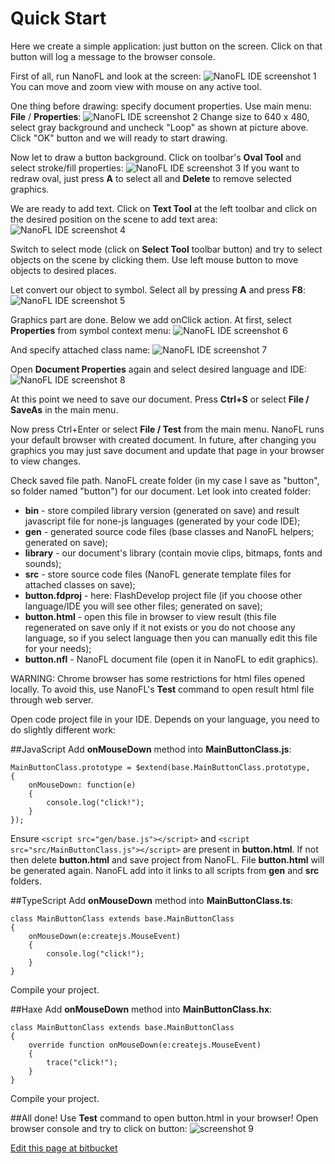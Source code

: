 # Quick Start

Here we create a simple application: just button on the screen.
Click on that button will log a message to the browser console.

First of all, run NanoFL and look at the screen:
![NanoFL IDE screenshot 1](screen1.png)
You can move and zoom view with mouse on any active tool.

One thing before drawing: specify document properties. Use main menu: **File** / **Properties**:
![NanoFL IDE screenshot 2](screen2.png)
Change size to 640 x 480, select gray background and uncheck "Loop" as shown at picture above. Click "OK" button and we will ready to start drawing.

Now let to draw a button background. Click on toolbar's **Oval Tool** and select stroke/fill properties:
![NanoFL IDE screenshot 3](screen3.png)
If you want to redraw oval, just press **A** to select all and **Delete** to remove selected graphics.

We are ready to add text. Click on **Text Tool** at the left toolbar and click on the desired position on the scene to add text area:
![NanoFL IDE screenshot 4](screen4.png)

Switch to select mode (click on **Select Tool** toolbar button) and try to select objects on the scene by clicking them.
Use left mouse button to move objects to desired places.

Let convert our object to symbol. Select all by pressing **A** and press **F8**:
![NanoFL IDE screenshot 5](screen5.png)

Graphics part are done. Below we add onClick action. At first, select **Properties** from symbol context menu:
![NanoFL IDE screenshot 6](screen6.png)

And specify attached class name:
![NanoFL IDE screenshot 7](screen7.png)

Open **Document Properties** again and select desired language and IDE:
![NanoFL IDE screenshot 8](screen8.png)

At this point we need to save our document. Press **Ctrl+S** or select **File / SaveAs** in the main menu.

Now press Ctrl+Enter or select **File / Test** from the main menu. NanoFL runs your default browser with created document.
In future, after changing you graphics you may just save document and update that page in your browser to view changes.

Check saved file path. NanoFL create folder (in my case I save as "button", so folder named "button") for our document.
Let look into created folder:
	
* **bin** - store compiled library version (generated on save) and result javascript file for none-js languages (generated by your code IDE);
* **gen** - generated source code files (base classes and NanoFL helpers; generated on save);
* **library** - our document's library (contain movie clips, bitmaps, fonts and sounds);
* **src** - store source code files (NanoFL generate template files for attached classes on save);
* **button.fdproj** - here: FlashDevelop project file (if you choose other language/IDE you will see other files; generated on save);
* **button.html** - open this file in browser to view result (this file regenerated on save only if it not exists or you do not choose any language, so if you select language then you can manually edit this file for your needs);
* **button.nfl** - NanoFL document file (open it in NanoFL to edit graphics).

WARNING: Chrome browser has some restrictions for html files opened locally.
To avoid this, use NanoFL's **Test** command to open result html file through web server.

Open code project file in your IDE. Depends on your language, you need to do slightly different work:
	

##JavaScript
Add **onMouseDown** method into **MainButtonClass.js**:
```
MainButtonClass.prototype = $extend(base.MainButtonClass.prototype,
{
	onMouseDown: function(e)
	{
		console.log("click!");
	}
});
```
Ensure `<script src="gen/base.js"></script>` and `<script src="src/MainButtonClass.js"></script>` are present in **button.html**.
If not then delete **button.html** and save project from NanoFL. File **button.html** will be generated again.
NanoFL add into it links to all scripts from **gen** and **src** folders.


##TypeScript
Add **onMouseDown** method into **MainButtonClass.ts**:
```
class MainButtonClass extends base.MainButtonClass
{
	onMouseDown(e:createjs.MouseEvent)
	{
		console.log("click!");
	}
}
```
Compile your project.


##Haxe
Add **onMouseDown** method into **MainButtonClass.hx**:
```
class MainButtonClass extends base.MainButtonClass
{
	override function onMouseDown(e:createjs.MouseEvent)
	{
		trace("click!");
	}
}
```
Compile your project.

##All done!
Use **Test** command to open button.html in your browser!
Open browser console and try to click on button:
![screenshot 9](screen9.png)

[Edit this page at bitbucket](https://bitbucket.org/nanofl/site/src/default/docs/quick_start/index.md)